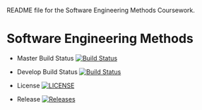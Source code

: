 README file for the Software Engineering Methods Coursework.

# Software Engineering Methods

- Master Build Status [![Build Status](https://travis-ci.org/ttothuk/group1_cw.svg?branch=master)](https://travis-ci.org/ttothuk/group1_cw)


- Develop Build Status [![Build Status](https://travis-ci.org/ttothuk/group1_cw.svg?branch=develop)](https://travis-ci.org/ttothuk/group1_cw)


- License [![LICENSE](https://img.shields.io/github/license/ttothuk/group1_cw.svg?style=flat-square)](https://github.com/ttothuk/group1_cw/blob/master/LICENSE)



- Release [![Releases](https://img.shields.io/github/release/ttothuk/group1_cw.svg?style=flat-square)](https://github.com/ttothuk/group1_cw/releases)
